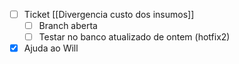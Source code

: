 - [ ] Ticket [[Divergencia custo dos insumos]]
	- [ ] Branch aberta
	- [ ] Testar no banco atualizado de ontem (hotfix2)
- [x] Ajuda ao Will
